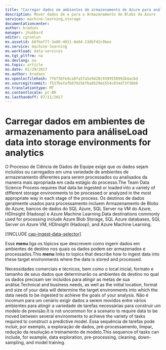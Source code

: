 ```yaml
---
title: "Carregar dados em ambientes de armazenamento do Azure para análise | Microsoft Docs"
description: Mover dados de e para o Armazenamento de Blobs do Azure
services: machine-learning,storage
documentationcenter: 
author: bradsev
manager: jhubbard
editor: cgronlun
ms.assetid: b8fbef77-3e80-4911-8e84-23dbf42c9bee
ms.service: machine-learning
ms.workload: data-services
ms.tgt_pltfrm: na
ms.devlang: na
ms.topic: article
ms.date: 01/29/2017
ms.author: bradsev
ms.openlocfilehash: 7fbf3bfedca8fa57a5e9428c9399558992b4acbd
ms.sourcegitcommit: f537befafb079256fba0529ee554c034d73f36b0
ms.translationtype: MT
ms.contentlocale: pt-BR
ms.lasthandoff: 07/11/2017
---
```

# <a name="load-data-into-storage-environments-for-analytics"></a><span data-ttu-id="97ea0-103">Carregar dados em ambientes de armazenamento para análise</span><span class="sxs-lookup"><span data-stu-id="97ea0-103">Load data into storage environments for analytics</span></span>
<span data-ttu-id="97ea0-104">O Processo de Ciência de Dados de Equipe exige que os dados sejam incluídos ou carregados em uma variedade de ambientes de armazenamento diferentes para serem processados ou analisados da maneira mais apropriada em cada estágio do processo.</span><span class="sxs-lookup"><span data-stu-id="97ea0-104">The Team Data Science Process requires that data be ingested or loaded into a variety of different storage environments to be processed or analyzed in the most appropriate way in each stage of the process.</span></span> <span data-ttu-id="97ea0-105">Os destinos de dados geralmente usados para processamento incluem Armazenamento de Blobs do Azure, bancos de dados do SQL Azure, SQL Server na VM do Azure, HDInsight (Hadoop) e Azure Machine Learning.</span><span class="sxs-lookup"><span data-stu-id="97ea0-105">Data destinations commonly used for processing include Azure Blob Storage, SQL Azure databases, SQL Server on Azure VM, HDInsight (Hadoop), and Azure Machine Learning.</span></span> 

[!INCLUDE [cap-ingest-data-selector](../../includes/cap-ingest-data-selector.md)]

<span data-ttu-id="97ea0-106">Esse **menu** liga os tópicos que descrevem como ingerir dados em ambientes de destino nos quais os dados podem ser armazenados e processados.</span><span class="sxs-lookup"><span data-stu-id="97ea0-106">This **menu** links to topics that describe how to ingest data into these target environments where the data is stored and processed.</span></span>

<span data-ttu-id="97ea0-107">Necessidades comerciais e técnicos, bem como o local inicial, formato e tamanho de seus dados que determinarão os ambientes de destino no qual os dados precisam ser incluídos para atingir as metas de sua análise.</span><span class="sxs-lookup"><span data-stu-id="97ea0-107">Technical and business needs, as well as the initial location, format and size of your data will determine the target environments into which the data needs to be ingested to achieve the goals of your analysis.</span></span> <span data-ttu-id="97ea0-108">Não é incomum para um cenário exigir dados a serem movidos entre vários ambientes para atingir a variedade de tarefas necessárias para construir um modelo de previsão.</span><span class="sxs-lookup"><span data-stu-id="97ea0-108">It is not uncommon for a scenario to require data to be moved between several environments to achieve the variety of tasks required to construct a predictive model.</span></span> <span data-ttu-id="97ea0-109">Essa sequência de tarefas pode incluir, por exemplo, a exploração de dados, pré-processamento, limpar, redução da resolução e treinamento de modelo.</span><span class="sxs-lookup"><span data-stu-id="97ea0-109">This sequence of tasks can include, for example, data exploration, pre-processing, cleaning, down-sampling, and model training.</span></span>

